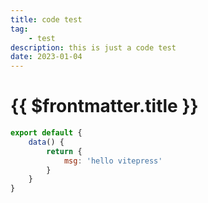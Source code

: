 ```yaml
---
title: code test
tag:
    - test
description: this is just a code test
date: 2023-01-04
---
```


# {{ $frontmatter.title }}

```js
export default {
    data() {
        return {
            msg: 'hello vitepress'
        }
    }
}
```
